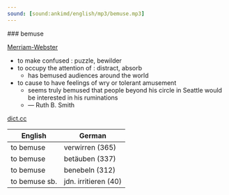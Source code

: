 ```yaml
---
sound: [sound:ankimd/english/mp3/bemuse.mp3]
---
```


\### bemuse

[Merriam-Webster](https://www.merriam-webster.com/dictionary/bemuse)

- to make confused : puzzle, bewilder
- to occupy the attention of : distract, absorb
    - has bemused audiences around the world
- to cause to have feelings of wry or tolerant amusement
    - seems truly bemused that people beyond his circle in Seattle would be interested in his ruminations
    - — Ruth B. Smith

[dict.cc](https://www.dict.cc/bemuse)

| English        | German       |
| -------------- | ------------ |
| to bemuse | verwirren (365) |
| to bemuse | betäuben (337) |
| to bemuse | benebeln (312) |
| to bemuse sb. | jdn. irritieren (40) |
